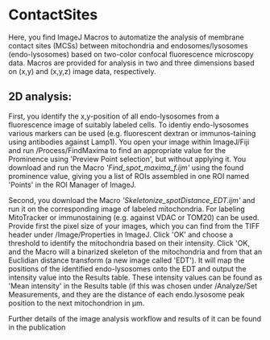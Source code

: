# ContactSites
Here, you find ImageJ Macros to automatize the analysis of membrane contact sites (MCSs) between mitochondria and endosomes/lysosomes (endo-lysosomes) based on two-color confocal fluorescence microscopy data. Macros are provided for analysis in two and three dimensions based on (x,y) and (x,y,z) image data, respectively. 

## 2D analysis:
First, you identify the x,y-position of all endo-lysosomes from a fluorescence image of suitably labeled cells. To identiy endo-lysosomes various markers can be used (e.g. fluorescent dextran or immunos-taining using antibodies against Lamp1). You open your image within ImageJ/Fiji and run /Process/FindMaxima to find an appropriate value for the Prominence using 'Preview Point selection', but without applying it. You download and run the Macro _'Find_spot_maxima_f.ijm'_ using the found prominence value, giving you a list of ROIs assembled in one ROI named 'Points' in the ROI Manager of ImageJ.

Second, you download the Macro _'Skeletonize_spotDistance_EDT.ijm'_ and run it on the corresponding image of labeled mitochondria. For labeling MitoTracker or immunostaining (e.g. against VDAC or TOM20) can be used. Provide first the pixel size of your images, which you can find from the TIFF header under /Image/Properties in ImageJ. Click 'OK' and choose a threshold to identify the mitochondria based on their intensity. Click 'OK, and the Macro will a binarized skeleton of the mitochondria and from that an Euclidian distance transform (a new image called 'EDT'). It will map the positions of the identified endo-lysosomes onto the EDT and output the intensity value into the Results table. These intensity values can be found as 'Mean intensity' in the Results table (if this was chosen under /Analyze/Set Measurements, and they are the distance of each endo.lysosome peak position to the next mitochondrion in µm.


Further details of the image analysis workflow and results of it can be found in the publication 
